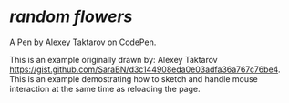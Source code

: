 # *random flowers*

A Pen by Alexey Taktarov on CodePen.

This is an example originally drawn by: Alexey Taktarov https://gist.github.com/SaraBN/d3c144908eda0e03adfa36a767c76be4. This is an example demostrating how to sketch and handle mouse interaction at the same time as reloading the page. 
